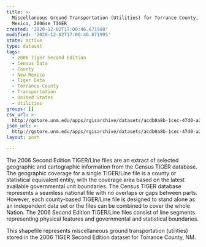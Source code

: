 ```yaml
---
title: >-
  Miscellaneous Ground Transportation (Utilities) for Torrance County, New
  Mexico, 2006se TIGER
created: '2020-12-02T17:00:46.671988'
modified: '2020-12-02T17:00:46.671995'
state: active
type: dataset
tags:
  - 2006 Tiger Second Edition
  - Census Data
  - County
  - New Mexico
  - Tiger Data
  - Torrance County
  - Transportation
  - United States
  - Utilities
groups: []
csv_url: >-
  http://gstore.unm.edu/apps/rgisarchive/datasets/acdb0a8b-1cec-47d0-a208-3a156fe4a718/tgr2006se_torr_lkc.derived.csv
json_url: >-
  http://gstore.unm.edu/apps/rgisarchive/datasets/acdb0a8b-1cec-47d0-a208-3a156fe4a718/tgr2006se_torr_lkc.derived.json
layout: post

---
```

The 2006 Second Edition TIGER/Line files are an extract of selected geographic and cartographic information from the Census TIGER database.  The geographic coverage for a single TIGER/Line file is a county or statistical equivalent entity, with the coverage area based on the latest available governmental unit boundaries. The Census TIGER database represents a seamless national file with no overlaps or gaps between parts.  However, each county-based TIGER/Line file is designed to stand alone as an independent data set or the files can be combined to cover the whole Nation.  The 2006 Second Edition  TIGER/Line files consist of line segments representing physical features and governmental and statistical boundaries.  

This shapefile represents miscellaneous ground transportation (utilities) stored in the 2006 TIGER Second Edition dataset for Torrance County, NM.
